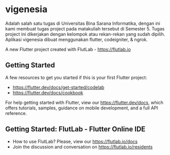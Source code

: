 # vigenesia
Adalah salah satu tugas di Universitas Bina Sarana Informatika, dengan ini kami membuat tugas project pada matakuliah tersebut di Semester 5.
Tugas project ini dikerjakan dengan kelompok atau rekan-rekan yang sudah dipilih. Aplikasi vigenesia dibuat menggunakan flutter, codeigniter, & ngrok.

A new Flutter project created with FlutLab - https://flutlab.io

## Getting Started

A few resources to get you started if this is your first Flutter project:

- https://flutter.dev/docs/get-started/codelab
- https://flutter.dev/docs/cookbook

For help getting started with Flutter, view our
https://flutter.dev/docs, which offers tutorials,
samples, guidance on mobile development, and a full API reference.

## Getting Started: FlutLab - Flutter Online IDE

- How to use FlutLab? Please, view our https://flutlab.io/docs
- Join the discussion and conversation on https://flutlab.io/residents
